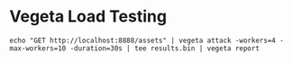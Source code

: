 # Vegeta Load Testing

`echo "GET http://localhost:8888/assets" | vegeta attack -workers=4 -max-workers=10 -duration=30s | tee results.bin | vegeta report`

